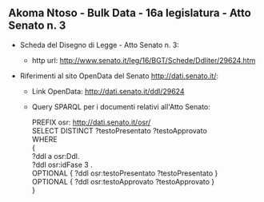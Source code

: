 ## Akoma Ntoso - Bulk Data - 16a legislatura - Atto Senato n. 3 ##

* Scheda del Disegno di Legge - Atto Senato n. 3:
	* http url: http://www.senato.it/leg/16/BGT/Schede/Ddliter/29624.htm

* Riferimenti al sito OpenData del Senato http://dati.senato.it/:
	* Link OpenData: http://dati.senato.it/ddl/29624
	* Query SPARQL per i documenti relativi all'Atto Senato:

        PREFIX osr: <http://dati.senato.it/osr/>  
		SELECT DISTINCT ?testoPresentato ?testoApprovato  
		WHERE  
		{  
		    ?ddl a osr:Ddl.  
		    ?ddl osr:idFase 3 .  
		    OPTIONAL { ?ddl osr:testoPresentato ?testoPresentato }  
		    OPTIONAL { ?ddl osr:testoApprovato ?testoApprovato }  
		}
		